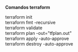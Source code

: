 **Comandos terraform**  
  
terraform init  
terraform fmt -recursive  
terraform validate  
terraform plan -out="tfplan.out"  
terraform apply -auto-approve  
terraform destroy -auto-approve  
